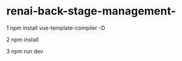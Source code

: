 # renai-back-stage-management-


1 npm install vue-template-compiler -D

2 npm install

3 npm run dev
